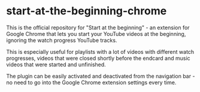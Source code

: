 # start-at-the-beginning-chrome
This is the official repository for "Start at the beginning" - an extension for Google Chrome that lets you start your YouTube videos at the beginning, ignoring the watch progress YouTube tracks.

This is especially useful for playlists with a lot of videos with different watch progresses, videos that were closed shortly before the endcard and music videos that were started and unfinished.

The plugin can be easily activated and deactivated from the navigation bar - no need to go into the Google Chrome extension settings every time.
